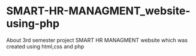 # SMART-HR-MANAGMENT_website-using-php
About 3rd semester project SMART HR MANAGMENT website which was created using html,css and php

